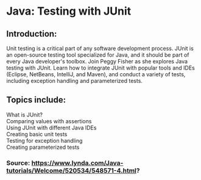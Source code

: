 # Java: Testing with JUnit

## Introduction:
Unit testing is a critical part of any software development process. JUnit is an open-source testing tool specialized for Java, 
and it should be part of every Java developer's toolbox. Join Peggy Fisher as she explores Java testing with JUnit. 
Learn how to integrate JUnit with popular tools and IDEs (Eclipse, NetBeans, IntelliJ, and Maven), and conduct a variety of tests, 
including exception handling and parameterized tests.

## Topics include:
What is JUnit? <br />
Comparing values with assertions <br />
Using JUnit with different Java IDEs <br />
Creating basic unit tests <br />
Testing for exception handling <br />
Creating parameterized tests

### Source: https://www.lynda.com/Java-tutorials/Welcome/520534/548571-4.html?
